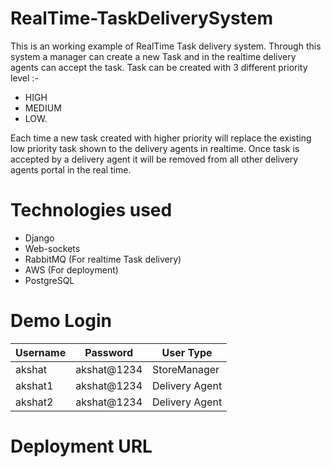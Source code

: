 # RealTime-TaskDeliverySystem
This is an working example of RealTime Task delivery system. Through this system a manager can create a new Task and in the realtime delivery agents can accept the task. Task can be created with 3 different priority level :-
* HIGH 
* MEDIUM 
* LOW.

Each time a new task created with higher priority will replace the existing low priority task shown to the delivery agents in realtime.
Once task is accepted by a delivery agent it will be removed from all other delivery agents portal in the real time.

# Technologies used
* Django
* Web-sockets
* RabbitMQ (For realtime Task delivery)
* AWS (For deployment)
* PostgreSQL

# Demo Login
| Username  | Password  | User Type  |
|---|---|---|
| akshat |akshat@1234|StoreManager|
| akshat1|akshat@1234|Delivery Agent|
| akshat2|akshat@1234|Delivery Agent|

# Deployment URL
